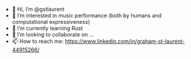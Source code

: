 - 👋 Hi, I’m @gstlaurent
- 👀 I’m interested in music performance (both by humans and computational expressiveness)
- 🌱 I’m currently learning Rust
- 💞️ I’m looking to collaborate on ...
- 📫 How to reach me: https://www.linkedin.com/in/graham-st-laurent-44915266/

<!---
gstlaurent/gstlaurent is a ✨ special ✨ repository because its `README.md` (this file) appears on your GitHub profile.
You can click the Preview link to take a look at your changes.
--->
